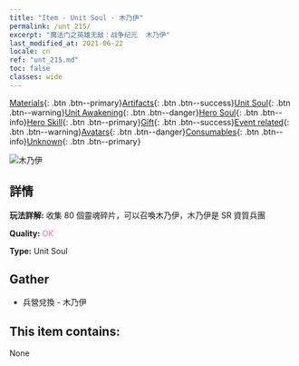 ```yaml
---
title: "Item - Unit Soul - 木乃伊"
permalink: /unt_215/
excerpt: "魔法门之英雄无敌：战争纪元  木乃伊"
last_modified_at: 2021-06-22
locale: cn
ref: "unt_215.md"
toc: false
classes: wide
---
```

 [Materials](/ItemsCN/){: .btn .btn--primary}[Artifacts](/ItemsCN/Artifacts/){: .btn .btn--success}[Unit Soul](/ItemsCN/UnitSoul/){: .btn .btn--warning}[Unit Awakening](/ItemsCN/UnitAwakening/){: .btn .btn--danger}[Hero Soul](/ItemsCN/HeroSoul/){: .btn .btn--info}[Hero Skill](/ItemsCN/HeroSkill/){: .btn .btn--primary}[Gift](/ItemsCN/Gift/){: .btn .btn--success}[Event related](/ItemsCN/Events/){: .btn .btn--warning}[Avatars](/ItemsCN/Avatars/){: .btn .btn--danger}[Consumables](/ItemsCN/Consumables/){: .btn .btn--info}[Unknown](/ItemsCN/Unknown/){: .btn .btn--primary}

 ![木乃伊](/images/u/ti_munaiyi.jpg)

## 詳情
 **玩法詳解:** 收集 80 個靈魂碎片，可以召喚木乃伊，木乃伊是 SR 資質兵團

 **Quality:** <span style="color: #DA70D6">OK</span>

 **Type:** Unit Soul

## Gather

*    兵營兌換 - 木乃伊 

## This item contains:

  None


